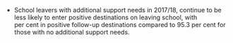 -   School leavers with additional support needs in 2017/18, continue to
    be less likely to enter positive destinations on leaving school,
    with  
    per cent in positive follow-up destinations compared to 95.3 per
    cent for those with no additional support needs.
